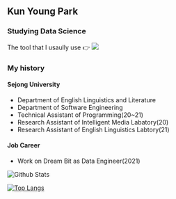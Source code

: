 ## Kun Young Park

### Studying Data Science

The tool that I usaully use 👉 <img src="https://img.shields.io/badge/Python-3776AB?style=for-the-badge&logo=python&logoColor=white" /> 

### My history
#### Sejong University
- Department of English Linguistics and Literature
- Department of Software Engineering
- Technical Assistant of Programming(20~21)
- Research Assistant of Intelligent Media Labatory(20)
- Research Assistant of English Linguistics Labtory(21)
#### Job Career
- Work on Dream Bit as Data Engineer(2021)

![Github Stats](https://github-readme-stats.vercel.app/api?username=ceroopark&show_icons=true)

[![Top Langs](https://github-readme-stats.vercel.app/api/top-langs/?username=ceroopark)](https://github.com/anuraghazra/github-readme-stats)

